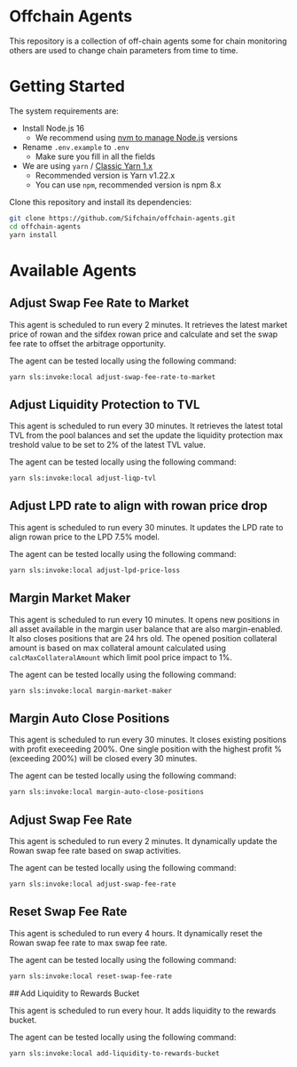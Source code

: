 # Offchain Agents

This repository is a collection of off-chain agents some for chain monitoring others are used to change chain parameters from time to time.

# Getting Started

The system requirements are:

- Install Node.js 16
  - We recommend using [nvm to manage Node.js](https://github.com/nvm-sh/nvm#installing-and-updating) versions
- Rename `.env.example` to `.env`
  - Make sure you fill in all the fields
- We are using `yarn` / [Classic Yarn 1.x](https://classic.yarnpkg.com/en/docs/install#mac-stable)
  - Recommended version is Yarn v1.22.x
  - You can use `npm`, recommended version is npm 8.x

Clone this repository and install its dependencies:

```bash
git clone https://github.com/Sifchain/offchain-agents.git
cd offchain-agents
yarn install
```

# Available Agents

## Adjust Swap Fee Rate to Market

This agent is scheduled to run every 2 minutes. It retrieves the latest market price of rowan and the sifdex rowan price and calculate and set the swap fee rate to offset the arbitrage opportunity.

The agent can be tested locally using the following command:

```bash
yarn sls:invoke:local adjust-swap-fee-rate-to-market
```

## Adjust Liquidity Protection to TVL

This agent is scheduled to run every 30 minutes. It retrieves the latest total TVL from the pool balances and set the update the liquidity protection max treshold value to be set to 2% of the latest TVL value.

The agent can be tested locally using the following command:

```bash
yarn sls:invoke:local adjust-liqp-tvl
```

## Adjust LPD rate to align with rowan price drop

This agent is scheduled to run every 30 minutes. It updates the LPD rate to align rowan price to the LPD 7.5% model.

The agent can be tested locally using the following command:

```bash
yarn sls:invoke:local adjust-lpd-price-loss
```

## Margin Market Maker

This agent is scheduled to run every 10 minutes. It opens new positions in all asset available in the margin user balance that are also margin-enabled. It also closes positions that are 24 hrs old. The opened position collateral amount is based on max collateral amount calculated using `calcMaxCollateralAmount` which limit pool price impact to 1%.

The agent can be tested locally using the following command:

```bash
yarn sls:invoke:local margin-market-maker
```

## Margin Auto Close Positions

This agent is scheduled to run every 30 minutes. It closes existing positions with profit execeeding 200%. One single position with the highest profit % (exceeding 200%) will be closed every 30 minutes.

The agent can be tested locally using the following command:

```bash
yarn sls:invoke:local margin-auto-close-positions
```

## Adjust Swap Fee Rate

This agent is scheduled to run every 2 minutes. It dynamically update the Rowan swap fee rate based on swap activities.

The agent can be tested locally using the following command:

```bash
yarn sls:invoke:local adjust-swap-fee-rate
```

## Reset Swap Fee Rate

This agent is scheduled to run every 4 hours. It dynamically reset the Rowan swap fee rate to max swap fee rate.

The agent can be tested locally using the following command:

```bash
yarn sls:invoke:local reset-swap-fee-rate
```

## Add Liquidity to Rewards Bucket

This agent is scheduled to run every hour. It adds liquidity to the rewards bucket.

The agent can be tested locally using the following command:

```bash
yarn sls:invoke:local add-liquidity-to-rewards-bucket
```
